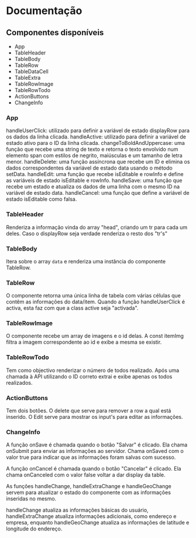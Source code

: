 # Documentação

## Componentes disponíveis

* App
* TableHeader
* TableBody
* TableRow
* TableDataCell
* TableExtra
* TableRowImage
* TableRowTodo
* ActionButtons
* ChangeInfo

### App

handleUserClick: utilizado para definir a variável de estado displayRow para os dados da linha clicada.
handleActive: utilizado para definir a variável de estado ativo para o ID da linha clicada.
changeToBoldAndUppercase: uma função que recebe uma string de texto e retorna o texto envolvido num elemento span com estilos de negrito, maiúsculas e um tamanho de letra menor.
handleDelete: uma função assíncrona que recebe um ID e elimina os dados correspondentes da variável de estado data usando o método setData.
handleEdit: uma função que recebe isEditable e rowInfo e define as variáveis de estado isEditable e rowInfo.
handleSave: uma função que recebe um estado e atualiza os dados de uma linha com o mesmo ID na variável de estado data.
handleCancel: uma função que define a variável de estado isEditable como falsa.

### TableHeader

Renderiza a informação vinda do array "head", criando um tr para cada um deles.
Caso o displayRow seja verdade renderiza o resto dos "tr's"

### TableBody

Itera sobre o array `data` e renderiza uma instância do componente TableRow. 

### TableRow

O componente retorna uma única linha de tabela com várias células que contêm as informações do data/item.
Quando a função handleUserClick é activa, esta faz com que a class active seja "activada".

### TableRowImage

O componente recebe um array de imagens e o id delas. 
A const itemImg filtra a imagem correspondente ao id e exibe a mesma se existir.

### TableRowTodo

Tem como objectivo renderizar o número de todos realizado. 
Após uma chamada à API utilizando o ID correto extrai e exibe apenas os todos realizados.

### ActionButtons

Tem dois botões. 
O delete que serve para remover a row a qual está inserido.
O Edit serve para mostrar os input's para editar as informações.

### ChangeInfo

A função onSave é chamada quando o botão "Salvar" é clicado. 
Ela chama onSubmit para enviar as informações ao servidor.
Chama onSaved com o valor true para indicar que as informações foram salvas com sucesso.

A função onCancel é chamada quando o botão "Cancelar" é clicado. 
Ela chama onCanceled com o valor false voltar a dar display da table.

As funções handleChange, handleExtraChange e handleGeoChange
servem para atualizar o estado do componente com as informações inseridas no mesmo.

handleChange atualiza as informações básicas do usuário, handleExtraChange atualiza informações adicionais, 
como endereço e empresa, enquanto handleGeoChange atualiza as informações de latitude e longitude do endereço.

